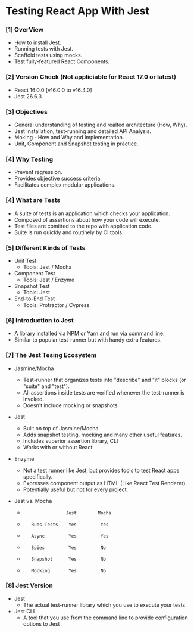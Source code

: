 # Testing React App With Jest

### [1] OverView
* How to install Jest.
* Running tests with Jest.
* Scaffold tests using mocks.
* Test fully-featured React Components.

### [2] Version Check  (Not appliciable for React 17.0 or latest)
* React 16.0.0 [v16.0.0 to v16.4.0]
* Jest 26.6.3 

### [3] Objectives
* General understanding of testing and realted architecture (How, Why).
* Jest Installation, test-running and detailed API Analysis.
* Moking - How and Why and Implementation.
* Unit, Component and Snapshot testing in practice.

### [4] Why Testing
* Prevent regression.
* Provides objective success criteria.
* Facilitates complex modular applications.

### [4] What are Tests
* A suite of tests is an application which checks your application.
* Composed of assertions about how your code will execute.
* Test files are comitted to the repo with application code.
* Suite is run quickly and routinely by CI tools.

### [5] Different Kinds of Tests
* Unit Test
    * Tools: Jest / Mocha
* Component Test
    * Tools: Jest / Enzyme
* Snapshot Test
    * Tools: Jest
* End-to-End Test
    * Tools: Protractor / Cypress

### [6] Introduction to Jest
* A library installed via NPM or Yarn and run via command line.
* Similar to popular test-runner but with handy extra features.

### [7] The Jest Tesing Ecosystem
* Jasmine/Mocha
    * Test-runner that organizes tests into "describe" and "it" blocks (or "suite" and "test").
    * All assertions inside tests are verified whenever the test-runner is invoked.
    * Doesn't include mocking or snapshots
 
 * Jest
    * Bulit on top of Jasmine/Mocha.
    * Adds snapshot testing, mocking and many other useful features.
    * Includes superior assertion library, CLI
    * Works with or without React

* Enzyme
    * Not a test runner like Jest, but provides tools to test React apps specifically.
    * Expresses component output as HTML (Like React Test Renderer).
    * Potentially useful but not for every project.

* Jest vs. Mocha
    *                     Jest        Mocha
    *        Runs Tests    Yes         Yes
    *        Async         Yes         Yes
    *        Spies         Yes         No
    *        Snapshot      Yes         No
    *        Mocking       Yes         No

### [8] Jest Version
* Jest
    * The actual test-runner library which you use to execute your tests
* Jest CLI
    * A tool that you use from the command line to provide configuration options to Jest